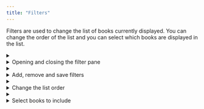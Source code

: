 ```yaml
---
title: "Filters"
---
```

Filters are used to change the list of books currently displayed. You can change the order of the list and you can select which books are displayed in the list.

<details><summary><li>Opening and closing the filter pane</li></summary>
<p><a id="open-close"></a>

- Filter settings are in a pane on the right side of the display.
- You can open the pane by swiping left on the right side of the display or touching the right side pane button in the toolbar

     ![Right Side](../images/right-side-open.png)

- You can cllose the pane by touching the right side pane button or swiping the pane off the right side of the display

     ![Right Side](../images/right-side-close.png)
</details>
<details><summary><li>Add, remove and save filters</li></summary>
<p><a id="add-filter"></a>

- ![Remove Filter](../images/remove-filter.png)<br>
Remove the current filter from the navigation pane<p>
- ![Add Filter](../images/add-filter.png)<br>
Add a new filter to the navigation pane<p>
- ![Save Filter](../images/save-filter.png)<br>
Save the current filter settings and update the display. This button also closes the filter pane.<p>
</details>
<details><summary><li>Change the list order</li></summary>
<p><a id="list-order"></a>

- Touch the *+* button in the **Order** section of the pane.
- Touch the direction button to change from ascending to descending order
- Select the property you want to use for ordering
  - Last Name: Order by author's last name then first name
  - First Name: Order by the author's first name then last name
  - Title: Order by the book title
  - Category: Order by the book category
  - Tag: Order by the book tag
  - Added: Order by the date the book was added to your book list
  - Modified: Order by the date the booko was last modified in your book list<p>

- Touch the header switch to insert a header when the sort property changes in the list.

     ![List Order](../images/list-order.png)

- You can order by multiple properties. Use the **+** button to add additional properties
- Remove order properties using the **-** button on the row for the property you want to remove
- A book can have multiple values for **Last Name**, **First Name**, **Category** and **Tag**. If you order by these properties the book will appear in the list for each value of property.
</details>
<details><summary><li>Select books to include</li></summary>
<p><a id=""></a>

- Add a selection criteria by touching the **+** button in the **Filter Criteria** section of the pane
- Select the property you want to use for selcting books
  - Any: Any property of the book
  - Author: The authors first name then last name.
  - Category: The book's category
  - Date Added: The date the book was added to your list
  - Date Modified: The last date the book was modified in yout list
  - Description: The book's description
  - ISBN: The book's ISBN(s)
  - Pages: The book's page count
  - Rating: The book's rating - a number from 1.0 to 5.0
  - Source: The source of the book - usually books.google.com
  - Subtitle: The book's subtitle
  - Tag: The book's tags
  - Title: The book's title
  - Volume: The ID of the book from the book's source<p>

- Select the way values are matched to the property
  - has: Selects a book when any of the values is contained in any of the book property values
  - is: Selects a book when any of the values is equal to any of the book property values
  - hasn't: Selects a book when none of the values is contained in any of the book property values
  - isn't: Selects a book when none of the values is equal to any of the book property values
  - \>: Selects a book when the book property value is greater than any of the values
  - \>=: Selects a book when the book property value is greater than or equal to any of the values
  - \<: Selects a book when the book property value is less than any of the values
  - \<=: Selects a book when the book property value is less than or equal to any of the values<p>

- Add the values used to select the books. Multiple values can be used.

     ![Add Criterium](../images/set-filter.png)

- Use the **+** button to add multiple criteria. All of the criteria need to be met to select a book.
- Use the **-** button to remove a criterium
</details>

